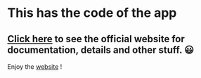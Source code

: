 # This has the code of the app

## [Click here](https://elect-app.github.io/) to see the official website for documentation, details and other stuff. :smiley:

Enjoy the [website](https://elect-app.github.io/) !